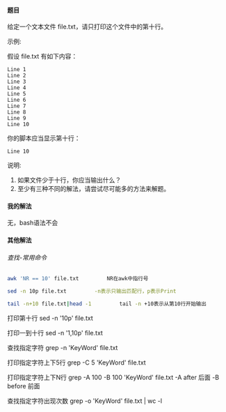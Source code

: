 #### 题目

给定一个文本文件 file.txt，请只打印这个文件中的第十行。

示例:

假设 file.txt 有如下内容：

```
Line 1
Line 2
Line 3
Line 4
Line 5
Line 6
Line 7
Line 8
Line 9
Line 10
```


你的脚本应当显示第十行：

```
Line 10
```


说明:

1. 如果文件少于十行，你应当输出什么？
2. 至少有三种不同的解法，请尝试尽可能多的方法来解题。

#### 我的解法

无，bash语法不会

#### 其他解法

###### 查找-常用命令

```bash
awk 'NR == 10' file.txt 		NR在awk中指行号

sed -n 10p file.txt 		-n表示只输出匹配行，p表示Print

tail -n+10 file.txt|head -1 		tail -n +10表示从第10行开始输出
```

打印第十行
sed -n '10p' file.txt

打印一到十行
sed -n '1,10p' file.txt

查找指定字符
grep -n 'KeyWord' file.txt

打印指定字符上下5行
grep -C 5 'KeyWord' file.txt

打印指定字符上下N行
grep -A 100 -B 100 'KeyWord' file.txt
-A after 后面
-B before 前面

查找指定字符出现次数
grep -o 'KeyWord' file.txt | wc -l



